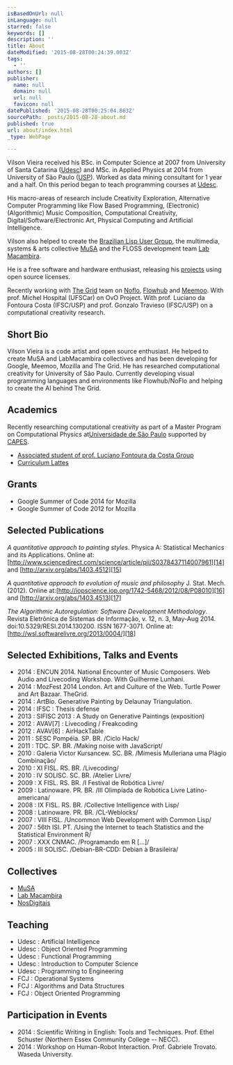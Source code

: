 ```yaml
---
isBasedOnUrl: null
inLanguage: null
starred: false
keywords: []
description: ''
title: About
dateModified: '2015-08-28T00:24:39.003Z'
tags:
  - ''
authors: []
publisher:
  name: null
  domain: null
  url: null
  favicon: null
datePublished: '2015-08-28T00:25:04.863Z'
sourcePath: _posts/2015-08-28-about.md
published: true
url: about/index.html
_type: WebPage

---
```

Vilson Vieira received his BSc. in Computer Science at 2007 from University of Santa Catarina ([Udesc][0]) and MSc. in Applied Physics at 2014 from University of São Paulo ([USP][1]). Worked as data mining consultant for 1 year and a half. On this period began to teach programming courses at [Udesc][0].

His macro-areas of research include Creativity Exploration, Alternative Computer Programming like Flow Based Programming, (Electronic) (Algorithmic) Music Composition, Computational Creativity, Digital/Software/Electronic Art, Physical Computing and Artificial Intelligence.

Vilson also helped to create the [Brazilian Lisp User Group][2], the multimedia, systems & arts collective [MuSA][3] and the FLOSS development team [Lab Macambira][4].

He is a free software and hardware enthusiast, releasing his [projects][5] using open source licenses.

Recently working with [The Grid][6] team on [Noflo][7], [Flowhub][8] and [Meemoo][9]. With prof. Michel Hospital (UFSCar) on OvO Project. With prof. Luciano da Fontoura Costa (IFSC/USP) and prof. Gonzalo Travieso (IFSC/USP) on a computational creativity research.

## Short Bio

Vilson Vieira is a code artist and open source enthusiast. He helped to create MuSA and LabMacambira collectives and has been developing for Google, Meemoo, Mozilla and The Grid. He has researched computational creativity for University of São Paulo. Currently developing visual programming languages and environments like Flowhub/NoFlo and helping to create the AI behind The Grid.

## Academics

Recently researching computational creativity as part of a Master Program on Computational Physics at[Universidade de São Paulo][10] supported by [CAPES][11].

* [Associated student of prof. Luciano Fontoura da Costa Group][12]
* [Curriculum Lattes][13]

## Grants

* Google Summer of Code 2014 for Mozilla
* Google Summer of Code 2012 for Mozilla

## Selected Publications

_A quantitative approach to painting styles_. Physica A: Statistical Mechanics and its Applications. Online at:[http://www.sciencedirect.com/science/article/pii/S0378437114007961][14] and [http://arxiv.org/abs/1403.4512][15]

_A quantitative approach to evolution of music and philosophy_ J. Stat. Mech. (2012). Online at:[http://iopscience.iop.org/1742-5468/2012/08/P08010][16] and [http://arxiv.org/abs/1403.4513][17]

_The Algorithmic Autoregulation: Software Development Methodology_. Revista Eletrônica de Sistemas de Informação, v. 12, n. 3, May-Aug 2014\. doi:10.5329/RESI.2014.130200\. ISSN 1677-3071\. Online at:[http://wsl.softwarelivre.org/2013/0004/][18]

## Selected Exhibitions, Talks and Events

* 2014 : ENCUN 2014\. National Encounter of Music Composers. Web Audio and Livecoding Workshop. With Guilherme Lunhani.
* 2014 : MozFest 2014 London. Art and Culture of the Web. Turtle Power and Art Bazaar. TheGrid.
* 2014 : ArtBio. Generative Painting by Delaunay Triangulation.
* 2014 : IFSC : Thesis defense
* 2013 : SIFISC 2013 : A Study on Generative Paintings (exposition)
* 2012 : AVAV\[7\] : Livecoding / Freakcoding
* 2012 : AVAV\[6\] : AirHackTable
* 2011 : SESC Pompéia. SP. BR. /Ciclo Hack/
* 2011 : TDC. SP. BR. /Making noise with JavaScript/
* 2010 : Galeria Victor Kursancew. SC. BR. /Mímesis Mulleriana uma Plágio Combinação/
* 2010 : XI FISL. RS. BR. /Livecoding/
* 2010 : IV SOLISC. SC. BR. /Atelier Livre/
* 2009 : X FISL. RS. BR. /I Festival de Robótica Livre/
* 2009 : Latinoware. PR. BR. /III Olimpíada de Robótica Livre Latino-americana/
* 2008 : IX FISL. RS. BR. /Collective Intelligence with Lisp/
* 2008 : Latinoware. PR. BR. /CL-Weblocks/
* 2007 : VIII FISL. /Uncommon Web Development with Common Lisp/
* 2007 : 56th ISI. PT. /Using the Internet to teach Statistics and the Statistical Environment R/
* 2007 : XXX CNMAC. /Programando em R \[...\]/
* 2005 : III SOLISC. /Debian-BR-CDD: Debian à Brasileira/

## Collectives

* [MuSA][3]
* [Lab Macambira][4]
* [NosDigitais][19]

## Teaching

* Udesc : Artificial Intelligence
* Udesc : Object Oriented Programming
* Udesc : Functional Programming
* Udesc : Introduction to Computer Science
* Udesc : Programming to Engineering
* FCJ : Operational Systems
* FCJ : Algorithms and Data Structures
* FCJ : Object Oriented Programming

## Participation in Events

* 2014 : Scientific Writing in English: Tools and Techniques. Prof. Ethel Schuster (Northern Essex Community College -- NECC).
* 2014 : Workshop on Human-Robot Interaction. Prof. Gabriele Trovato. Waseda University.

[0]: http://web.archive.org/web/20150202175756/http://www.udesc.br/
[1]: http://web.archive.org/web/20150202175756/http://www.usp.br/
[2]: http://web.archive.org/web/20150202175756/http://lisp-br.org/
[3]: http://web.archive.org/web/20150202175756/http://musa.cc/
[4]: http://web.archive.org/web/20150202175756/http://labmacambira.sf.net/
[5]: http://web.archive.org/web/20150202175756/http://github.com/automata
[6]: http://web.archive.org/web/20150202175756/http://thegrid.io/
[7]: http://web.archive.org/web/20150202175756/http://noflojs.org/
[8]: http://web.archive.org/web/20150202175756/http://flowhub.io/
[9]: http://web.archive.org/web/20150202175756/http://meemoo.org/
[10]: http://web.archive.org/web/20150202175756/http://www.ifsc.usp.br/
[11]: http://web.archive.org/web/20150202175756/http://capes.gov.br/
[12]: http://web.archive.org/web/20150202175756/http://cyvision.ifsc.usp.br/cyvision/home.php?page=PEOPLE&subpage=MEMBERS&profile=vilsonvieira
[13]: http://web.archive.org/web/20150202175756/http://lattes.cnpq.br/4824056327068155
[14]: http://web.archive.org/web/20150202175756/http://www.sciencedirect.com/science/article/pii/S0378437114007961
[15]: http://web.archive.org/web/20150202175756/http://arxiv.org/abs/1403.4512
[16]: http://web.archive.org/web/20150202175756/http://iopscience.iop.org/1742-5468/2012/08/P08010
[17]: http://web.archive.org/web/20150202175756/http://arxiv.org/abs/1403.4513
[18]: http://web.archive.org/web/20150202175756/http://wsl.softwarelivre.org/2013/0004/
[19]: http://web.archive.org/web/20150202175756/http://nosdigitais.teia.org.br/